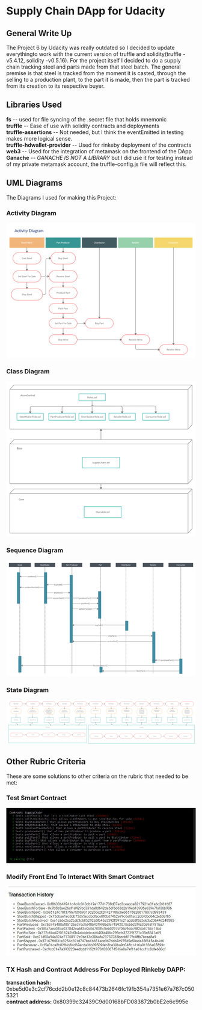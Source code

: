 # Supply Chain DApp for Udacity

## General Write Up
The Project 6 by Udacity was really outdated so I decided to update everythingto work with the current version of truffle and solidity(truffle -v5.4.12, solidity -v0.5.16). For the project itself I decided to do a supply chain tracking steel and parts made from that steel batch. The general premise is that steel is tracked from the moment it is casted, through the selling to a production plant, to the part it is made, then the part is tracked from its creation to its respective buyer.
## Libraries Used
**fs** -- used for file syncing of the .secret file that holds mnemonic <br />
**truffle** -- Ease of use with solidity contracts and deployments <br />
**truffle-assertions** -- Not needed, but I think the eventEmitted in testing makes more logical sense. <br />
**truffle-hdwallet-provider** -- Used for rinkeby deployment of the contracts <br />
**web3** -- Used for the integration of metamask on the frontend of the DApp <br />
**Ganache** -- *GANACHE IS NOT A LIBRARY* but I did use it for testing instead of my private metamask account, the truffle-config.js file will reflect this. <br />
## UML Diagrams
The Diagrams I used for making this Project:

### Activity Diagram
![Activity Diagram](/UML/Activity_Diagram.png)

### Class Diagram
![Class Diagram](/UML/Class_Diagram.png)

### Sequence Diagram
![Sequence Diagram](/UML/Sequence_Diagram.png)

### State Diagram
![State Diagram](/UML/State_Diagram.png)


## Other Rubric Criteria
These are some solutions to other criteria on the rubric that needed to be met:
### Test Smart Contract
![tested smart contract](/UML/Test_Successful.png)

### Modify Front End To Interact With Smart Contract
![working front end](/UML/Working_Website.png)

### TX Hash and Contract Address For Deployed Rinkeby DAPP:
**transaction hash:**    0xbe5d0e3c2cf76cdd2b0e12c8c84473b2646fc19fb354a7351e67a767c0505321 <br />
**contract address:**    0x80399c32439C9d00168bFD083872b0bE2e6c995e
